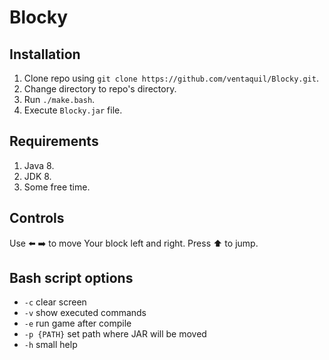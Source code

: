 # Blocky

## Installation
1. Clone repo using `git clone https://github.com/ventaquil/Blocky.git`.
2. Change directory to repo's directory.
3. Run `./make.bash`.
4. Execute `Blocky.jar` file.

## Requirements
1. Java 8.
2. JDK 8.
3. Some free time.

## Controls
Use :arrow_left: :arrow_right: to move Your block left and right. Press :arrow_up: to jump.

## Bash script options
* `-c` clear screen
* `-v` show executed commands
* `-e` run game after compile
* `-p {PATH}` set path where JAR will be moved
* `-h` small help
